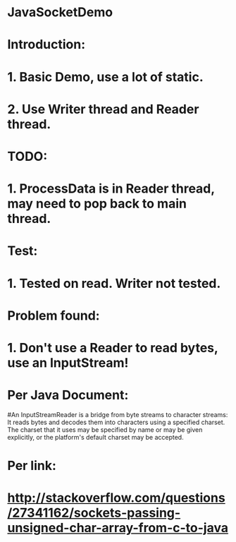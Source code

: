 # JavaSocketDemo

# Introduction:
# 1. Basic Demo, use a lot of static. 
# 2. Use Writer thread and Reader thread.

# TODO:
# 1. ProcessData is in Reader thread, may need to pop back to main thread.

# Test:
# 1. Tested on read. Writer not tested. 


# Problem found:
# 1. Don't use a Reader to read bytes, use an InputStream!

# Per Java Document:
#An InputStreamReader is a bridge from byte streams to character streams: It reads bytes and decodes them into characters using a specified charset. The charset that it uses may be specified by name or may be given explicitly, or the platform's default charset may be accepted.

# Per link: 
# http://stackoverflow.com/questions/27341162/sockets-passing-unsigned-char-array-from-c-to-java
